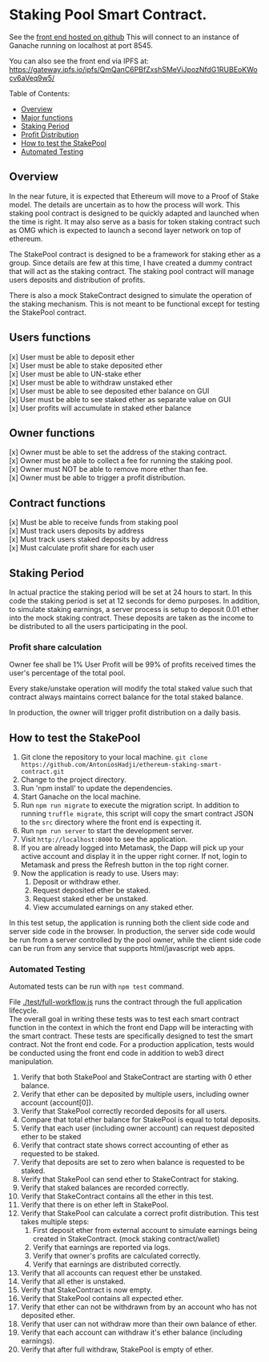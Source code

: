 # Staking Pool Smart Contract.

See the [front end hosted on github][3] This will connect to an instance of Ganache running on localhost at port 8545.

You can also see the front end via IPFS at:
https://gateway.ipfs.io/ipfs/QmQanC6PBfZxshSMeViJpozNfdG1RUBEoKWocv6aVeq9w5/

Table of Contents:
* [Overview](#overview)
* [Major functions](#users-functions)
* [Staking Period](#staking-period)
* [Profit Distribution](#profit-share-calculation)
* [How to test the StakePool](#how-to-test-the-stakepool)
* [Automated Testing](#automated-testing)


## Overview
In the near future, it is expected that Ethereum will move to a Proof of Stake model.  The details are uncertain as to how the process will work.  This staking pool contract is designed to be quickly adapted and launched when the time is right.  It may also serve as a basis for token staking contract such as OMG which is expected to launch a second layer network on top of ethereum.

The StakePool contract is designed to be a framework for staking ether as a group.  Since details are few at this time, I have created a dummy contract that will act as the staking contract.  The staking pool contract will manage users deposits and distribution of profits.

There is also a mock StakeContract designed to simulate the operation of the staking mechanism.  This is not meant to be functional except for testing the StakePool contract.

## Users functions
[x] User must be able to deposit ether  
[x] User must be able to stake deposited ether  
[x] User must be able to UN-stake ether  
[x] User must be able to withdraw unstaked ether  
[x] User must be able to see deposited ether balance on GUI  
[x] User must be able to see staked ether as separate value on GUI  
[x] User profits will accumulate in staked ether balance  

## Owner functions
[x] Owner must be able to set the address of the staking contract.  
[x] Owner must be able to collect a fee for running the staking pool.  
[x] Owner must NOT be able to remove more ether than fee.  
[x] Owner must be able to trigger a profit distribution.  

## Contract functions
[x] Must be able to receive funds from staking pool  
[x] Must track users deposits by address  
[x] Must track users staked deposits by address  
[x] Must calculate profit share for each user  

## Staking Period
In actual practice the staking period will be set at 24 hours to start.  In this code the staking period is set at 12 seconds for demo purposes.  In addition, to simulate staking earnings, a server process is setup to deposit 0.01 ether into the mock staking contract.  These deposits are taken as the income to be distributed to all the users participating in the pool.  

### Profit share calculation
Owner fee shall be 1%
User Profit will be 99% of profits received times the user's percentage of the total pool.

Every stake/unstake operation will modify the total staked value such that contract always maintains correct balance for the total staked balance.

In production, the owner will trigger profit distribution on a daily basis. 

## How to test the StakePool
1. Git clone the repository to your local machine.
`git clone https://github.com/AntoniosHadji/ethereum-staking-smart-contract.git`
2. Change to the project directory.
2. Run 'npm install' to update the dependencies.  
3. Start Ganache on the local machine.  
4. Run `npm run migrate` to execute the migration script.  In addition to running `truffle migrate`, this script will copy the smart contract JSON to the `src` directory where the front end is expecting it.  
4. Run `npm run server` to start the development server.  
5. Visit `http://localhost:8000` to see the application.
6. If you are already logged into Metamask, the Dapp will pick up your active account and display it in the upper right corner.  If not, login to Metamask and press the Refresh button in the top right corner.
7. Now the application is ready to use.  Users may:
    1. Deposit or withdraw ether.
    2. Request deposited ether be staked.
    3. Request staked ether be unstaked.
    4. View accumulated earnings on any staked ether.

In this test setup, the application is running both the client side code and server side code in the browser.  In production, the server side code would be run from a server controlled by the pool owner, while the client side code can be run from any service that supports html/javascript web apps.

### Automated Testing
Automated tests can be run with `npm test` command.

File [./test/full-workflow.js][1] runs the contract through the full application lifecycle.  
The overall goal in writing these tests was to test each smart contract function in the context in which the front end Dapp will be interacting with the smart contract.  These tests are specifically designed to test the smart contract.  Not the front end code.  For a production application, tests would be conducted using the front end code in addition to web3 direct manipulation.  

1. Verify that both StakePool and StakeContract are starting with 0 ether balance.  
2. Verify that ether can be deposited by multiple users, including owner account (account[0]).  
3. Verify that StakePool correctly recorded deposits for all users.  
4. Compare that total ether balance for StakePool is equal to total deposits.  
5. Verify that each user (including owner account) can request deposited ether to be staked  
6. Verify that contract state shows correct accounting of ether as requested to be staked.  
7. Verify that deposits are set to zero when balance is requested to be staked.  
8. Verify that StakePool can send ether to StakeContract for staking.  
9. Verify that staked balances are recorded correctly.  
1. Verify that StakeContract contains all the ether in this test.  
2. Verify that there is on ether left in StakePool.  
3. Verify that StakePool can calculate a correct profit distribution.  This test takes multiple steps:  
    1. First deposit ether from external account to simulate earnings being created in StakeContract. (mock staking contract/wallet)
    2. Verify that earnings are reported via logs.
    3. Verify that owner's profits are calculated correctly.
    4. Verify that earnings are distributed correctly.  
4. Verify that all accounts can request ether be unstaked.  
5. Verify that all ether is unstaked.  
6. Verify that StakeContract is now empty.  
7. Verify that StakePool contains all expected ether.  
8. Verify that ether can not be withdrawn from by an account who has not deposited ether.
8. Verify that user can not withdraw more than their own balance of ether.
9. Verify that each account can withdraw it's ether balance (including earnings).
0. Verify that after full withdraw, StakePool is empty of ether.  






[1]: https://github.com/AntoniosHadji/ethereum-staking-smart-contract/blob/master/test/full-workflow.js
[2]: https://github.com/AntoniosHadji/ethereum-staking-smart-contract/blob/master/test/server-functions.js
[3]: https://www.hadji.co/ethereum-staking-smart-contract/src/
